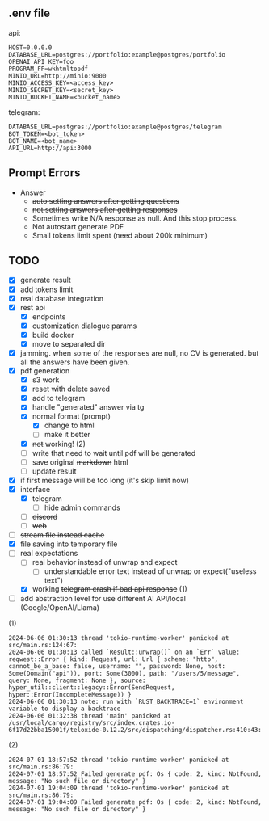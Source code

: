 ## .env file
api:
```text
HOST=0.0.0.0
DATABASE_URL=postgres://portfolio:example@postgres/portfolio
OPENAI_API_KEY=foo
PROGRAM_FP=wkhtmltopdf
MINIO_URL=http://minio:9000
MINIO_ACCESS_KEY=<access_key>
MINIO_SECRET_KEY=<secret_key>
MINIO_BUCKET_NAME=<bucket_name>
```

telegram:
```text
DATABASE_URL=postgres://portfolio:example@postgres/telegram
BOT_TOKEN=<bot_token>
BOT_NAME=<bot_name>
API_URL=http://api:3000
```

## Prompt Errors
- Answer
  - ~~auto setting answers after getting questions~~  
  - ~~not setting answers after getting responses~~  
  - Sometimes write N/A response as null. And this stop process.
  - Not autostart generate PDF
  - Small tokens limit spent (need about 200k minimum)


## TODO
- [x] generate result
- [x] add tokens limit
- [x] real database integration
- [x] rest api
  - [x] endpoints
  - [x] customization dialogue params
  - [x] build docker
  - [x] move to separated dir
- [x] jamming. when some of the responses are null, no CV is generated. but all the answers have been given.
- [x] pdf generation
  - [x] s3 work
  - [x] reset with delete saved
  - [x] add to telegram
  - [x] handle "generated" answer via tg
  - [x] normal format (prompt)
    - [x] change to html
    - [ ] make it better
  - [x] ~~not~~ working! (2)
  - [ ] write that need to wait until pdf will be generated
  - [ ] save original ~~markdown~~ html
  - [ ] update result
- [x] if first message will be too long (it's skip limit now)
- [x] interface
  - [x] telegram
    - [ ] hide admin commands
  - [ ] ~~discord~~
  - [ ] ~~web~~
- [ ] ~~stream file instead cache~~
- [x] file saving into temporary file
- [ ] real expectations
  - [ ] real behavior instead of unwrap and expect
    - [ ] understandable error text instead of unwrap or expect("useless text")
  - [x] working ~~telegram crash if bad api response~~ (1)
- [ ] add abstraction level for use different AI API/local (Google/OpenAI/Llama)

(1)
```text
2024-06-06 01:30:13 thread 'tokio-runtime-worker' panicked at src/main.rs:124:67:
2024-06-06 01:30:13 called `Result::unwrap()` on an `Err` value: reqwest::Error { kind: Request, url: Url { scheme: "http", cannot_be_a_base: false, username: "", password: None, host: Some(Domain("api")), port: Some(3000), path: "/users/5/message", query: None, fragment: None }, source: hyper_util::client::legacy::Error(SendRequest, hyper::Error(IncompleteMessage)) }
2024-06-06 01:30:13 note: run with `RUST_BACKTRACE=1` environment variable to display a backtrace
2024-06-06 01:32:38 thread 'main' panicked at /usr/local/cargo/registry/src/index.crates.io-6f17d22bba15001f/teloxide-0.12.2/src/dispatching/dispatcher.rs:410:43:
```
(2)
```text
2024-07-01 18:57:52 thread 'tokio-runtime-worker' panicked at src/main.rs:86:79:
2024-07-01 18:57:52 Failed generate pdf: Os { code: 2, kind: NotFound, message: "No such file or directory" }
2024-07-01 19:04:09 thread 'tokio-runtime-worker' panicked at src/main.rs:86:79:
2024-07-01 19:04:09 Failed generate pdf: Os { code: 2, kind: NotFound, message: "No such file or directory" }
```